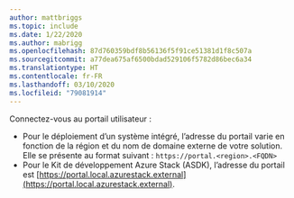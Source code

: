 ```yaml
---
author: mattbriggs
ms.topic: include
ms.date: 1/22/2020
ms.author: mabrigg
ms.openlocfilehash: 87d760359bdf8b56136f5f91ce51381d1f8c507a
ms.sourcegitcommit: a77dea675af6500bdad529106f5782d86bec6a34
ms.translationtype: HT
ms.contentlocale: fr-FR
ms.lasthandoff: 03/10/2020
ms.locfileid: "79081914"
---
```

Connectez-vous au portail utilisateur : 

* Pour le déploiement d’un système intégré, l’adresse du portail varie en fonction de la région et du nom de domaine externe de votre solution. Elle se présente au format suivant : `https://portal.<region>.<FQDN>`
* Pour le Kit de développement Azure Stack (ASDK), l’adresse du portail est [https://portal.local.azurestack.external](https://portal.local.azurestack.external).